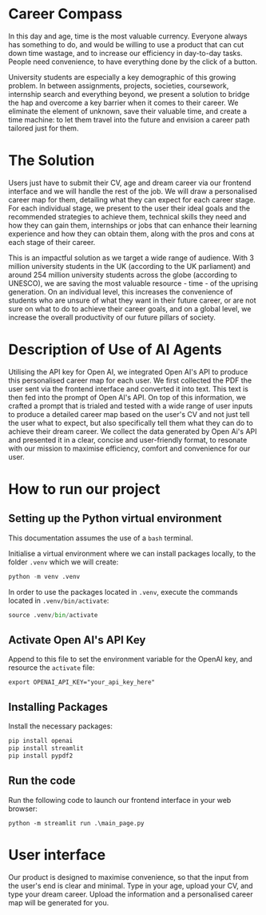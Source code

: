 # Career Compass

In this day and age, time is the most valuable currency. Everyone always has something to do, and would be willing to use a product that can cut down time wastage, and to increase our efficiency in day-to-day tasks. People need convenience, to have everything done by the click of a button. 

University students are especially a key demographic of this growing problem. In between assignments, projects, societies, coursework, internship search and everything beyond, we present a solution to bridge the hap and overcome a key barrier when it comes to their career. We eliminate the element of unknown, save their valuable time, and create a time machine: to let them travel into the future and envision a career path tailored just for them.

# The Solution

Users just have to submit their CV, age and dream career via our frontend interface and we will handle the rest of the job. We will draw a personalised career map for them, detailing what they can expect for each career stage. For each individual stage, we present to the user their ideal goals and the recommended strategies to achieve them, technical skills they need and how they can gain them, internships or jobs that can enhance their learning experience and how they can obtain them, along with the pros and cons at each stage of their career.

This is an impactful solution as we target a wide range of audience. With 3 million university students in the UK (according to the UK parliament) and around 254 million university students across the globe (according to UNESCO), we are saving the most valuable resource - time - of the uprising generation. On an individual level, this increases the convenience of students who are unsure of what they want in their future career, or are not sure on what to do to achieve their career goals, and on a global level, we increase the overall productivity of our future pillars of society.

# Description of Use of AI Agents

Utilising the API key for Open AI, we integrated Open AI's API to produce this personalised career map for each user. We first collected the PDF the user sent via the frontend interface and converted it into text. This text is then fed into the prompt of Open AI's API. On top of this information, we crafted a prompt that is trialed and tested with a wide range of user inputs to produce a detailed career map based on the user's CV and not just tell the user what to expect, but also specifically tell them what they can do to achieve their dream career. We collect the data generated by Open Ai's API and presented it in a clear, concise and user-friendly format, to resonate with our mission to maximise efficiency, comfort and convenience for our user.

# How to run our project

## Setting up the Python virtual environment

This documentation assumes the use of a `bash` terminal.

Initialise a virtual environment where we can install packages locally, to the folder `.venv` which we will create:

```python
python -m venv .venv
```

In order to use the packages located in `.venv`, execute the commands located in `.venv/bin/activate`:

```python
source .venv/bin/activate
```
## Activate Open AI's API Key
Append to this file to set the environment variable for the OpenAI key, and resource the `activate` file:

```
export OPENAI_API_KEY="your_api_key_here"
```

## Installing Packages

Install the necessary packages:

```python
pip install openai
pip install streamlit
pip install pypdf2
```

## Run the code

Run the following code to launch our frontend interface in your web browser:
```
python -m streamlit run .\main_page.py 
```

# User interface

Our product is designed to maximise convenience, so that the input from the user's end is clear and minimal. Type in your age, upload your CV, and type your dream career. Upload the information and a personalised career map will be generated for you.
